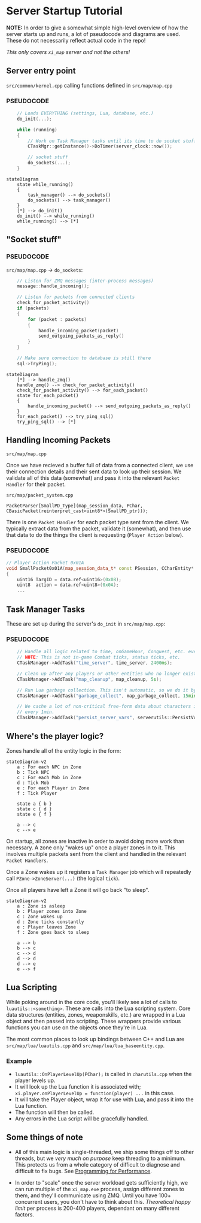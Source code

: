 # Server Startup Tutorial

**NOTE:** In order to give a somewhat simple high-level overview of how the server starts up and runs, a lot of pseudocode and diagrams are used. These do not necessarily reflect actual code in the repo!

_This only covers `xi_map` server and not the others!_

## Server entry point

`src/common/kernel.cpp` calling functions defined in `src/map/map.cpp`

### PSEUDOCODE

```cpp
    // Loads EVERYTHING (settings, Lua, database, etc.)
    do_init(...);

    while (running)
    {
        // Work on Task Manager tasks until its time to do socket stuff again
        CTaskMgr::getInstance()->DoTimer(server_clock::now());

        // socket stuff
        do_sockets(...);
    }
```

```mermaid
stateDiagram
    state while_running()
    {
        task_manager() --> do_sockets()
        do_sockets() --> task_manager()
    }
    [*] --> do_init()
    do_init() --> while_running()
    while_running() --> [*]
```

## "Socket stuff"

### PSEUDOCODE

`src/map/map.cpp` -> `do_sockets`:

```cpp
    // Listen for ZMQ messages (inter-process messages)
    message::handle_incoming();

    // Listen for packets from connected clients
    check_for_packet_activity()
    if (packets)
    {
        for (packet : packets)
        {
            handle_incoming_packet(packet)
            send_outgoing_packets_as_reply()
        }
    }

    // Make sure connection to database is still there
    sql->TryPing();
```

```mermaid
stateDiagram
    [*] --> handle_zmq()
    handle_zmq() --> check_for_packet_activity()
    check_for_packet_activity() --> for_each_packet()
    state for_each_packet()
    {
        handle_incoming_packet() --> send_outgoing_packets_as_reply()
    }
    for_each_packet() --> try_ping_sql()
    try_ping_sql() --> [*]
```

## Handling Incoming Packets

`src/map/map.cpp`

Once we have recieved a buffer full of data from a connected client, we use their connection details and their sent data to look up their session. We validate all of this data (somewhat) and pass it into the relevant `Packet Handler` for their packet.

`src/map/packet_system.cpp`

`PacketParser[SmallPD_Type](map_session_data, PChar, CBasicPacket(reinterpret_cast<uint8*>(SmallPD_ptr)));`

There is one `Packet Handler` for each packet type sent from the client. We typically extract data from the packet, validate it (somewhat), and then use that data to do the things the client is requesting (`Player Action` below).

### PSEUDOCODE

```cpp
// Player Action Packet 0x01A
void SmallPacket0x01A(map_session_data_t* const PSession, CCharEntity* const PChar, CBasicPacket data)
{
    uint16 TargID = data.ref<uint16>(0x08);
    uint8  action = data.ref<uint8>(0x0A);
    ...
```

## Task Manager Tasks

These are set up during the server's `do_init` in `src/map/map.cpp`:

### PSEUDOCODE

```cpp
    // Handle all logic related to time, onGameHour, Conquest, etc. every 2.4s
    // NOTE: This is not in-game Combat ticks, status ticks, etc.
    CTaskManager->AddTask("time_server", time_server, 2400ms);

    // Clean up after any players or other entities who no longer exist in zones, every 5s.
    CTaskManager->AddTask("map_cleanup", map_cleanup, 5s);

    // Run Lua garbage collection. This isn't automatic, so we do it by hand every 15 mins.
    CTaskManager->AddTask("garbage_collect", map_garbage_collect, 15min);

    // We cache a lot of non-critical free-form data about characters in memory for performance, try to flush this info
    // every 1min.
    CTaskManager->AddTask("persist_server_vars", serverutils::PersistVolatileServerVars, 1min);
```

## Where's the player logic?

Zones handle all of the entity logic in the form:

```mermaid
stateDiagram-v2
    a : For each NPC in Zone
    b : Tick NPC
    c : For each Mob in Zone
    d : Tick Mob
    e : For each Player in Zone
    f : Tick Player
        
    state a { b }
    state c { d }
    state e { f }

    a --> c
    c --> e

```

On startup, all zones are inactive in order to avoid doing more work than necessary. A zone only "wakes up" once a player zones in to it. This involves multiple packets sent from the client and handled in the relevant `Packet Handlers`.

Once a Zone wakes up it registers a `Task Manager` job which will repeatedly call
`PZone->ZoneServer(...)` (the logical `tick`).

Once all players have left a Zone it will go back "to sleep".

```mermaid
stateDiagram-v2
    a : Zone is asleep
    b : Player zones into Zone
    c : Zone wakes up
    d : Zone ticks constantly
    e : Player leaves Zone
    f : Zone goes back to sleep
    
    a --> b
    b --> c
    c --> d
    d --> d
    d --> e
    e --> f

```

## Lua Scripting

While poking around in the core code, you'll likely see a lot of calls to `luautils::<something>`. These are calls into the Lua scripting system. Core data structures (entities, zones, weaponskills, etc.) are wrapped in a Lua object and then passed into scripting. These wrappers provide various functions you can use on the objects once they're in Lua.

The most common places to look up bindings between C++ and Lua are `src/map/lua/luautils.cpp` and `src/map/lua/lua_baseentity.cpp`.

### Example

- `luautils::OnPlayerLevelUp(PChar);` is called in `charutils.cpp` when the player levels up.
- It will look up the Lua function it is associated with; `xi.player.onPlayerLevelUp = function(player) ...` in this case.
- It will take the Player object, wrap it for use with Lua, and pass it into the Lua function.
- The function will then be called.
- Any errors in the Lua script will be gracefully handled.

## Some things of note

- All of this main logic is single-threaded, we ship some things off to other threads, but we _very much on purpose_ keep threading to a minimum. This protects us from a whole category of difficult to diagnose and difficult to fix bugs. See [Programming for Performance](Programming-for-Performance).

- In order to "scale" once the server workload gets sufficiently high, we can run multiple of the `xi_map.exe` process, assign different zones to them, and they'll communicate using ZMQ. Until you have 100+ concurrent users, you don't have to think about this. _Theoretical happy limit_ per process is 200-400 players, dependant on many different factors.
